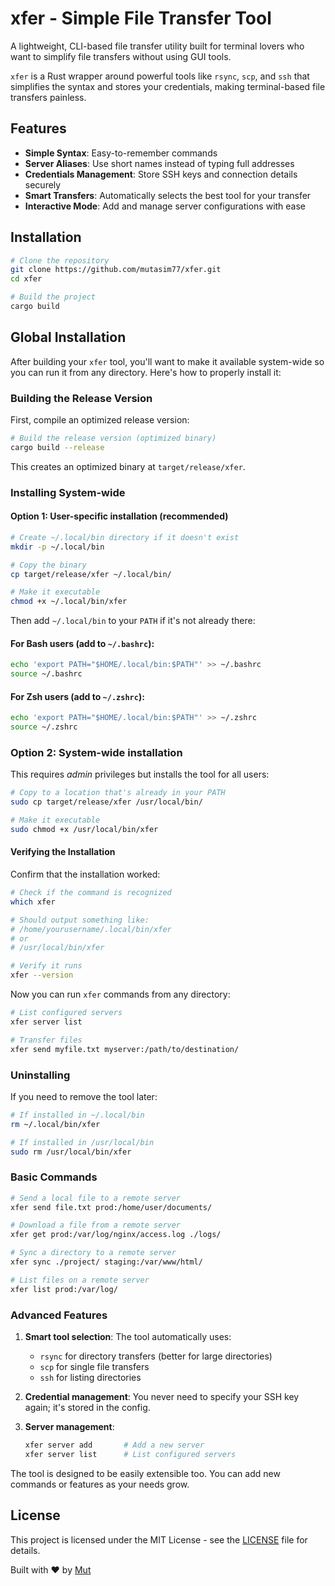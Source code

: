 # xfer - Simple File Transfer Tool
A lightweight, CLI-based file transfer utility built for terminal lovers who want to simplify file transfers without using GUI tools.

`xfer` is a Rust wrapper around powerful tools like `rsync`, `scp`, and `ssh` that simplifies the syntax and stores your credentials, making terminal-based file transfers painless.

## Features
- **Simple Syntax**: Easy-to-remember commands
- **Server Aliases**: Use short names instead of typing full addresses
- **Credentials Management**: Store SSH keys and connection details securely
- **Smart Transfers**: Automatically selects the best tool for your transfer
- **Interactive Mode**: Add and manage server configurations with ease

## Installation
```bash
# Clone the repository
git clone https://github.com/mutasim77/xfer.git
cd xfer

# Build the project
cargo build
```

## Global Installation
After building your `xfer` tool, you'll want to make it available system-wide so you can run it from any directory. Here's how to properly install it:

### Building the Release Version
First, compile an optimized release version:
```bash
# Build the release version (optimized binary)
cargo build --release
```
This creates an optimized binary at `target/release/xfer`.

### Installing System-wide
#### Option 1: User-specific installation (recommended)
```bash
# Create ~/.local/bin directory if it doesn't exist
mkdir -p ~/.local/bin

# Copy the binary
cp target/release/xfer ~/.local/bin/

# Make it executable
chmod +x ~/.local/bin/xfer
```
Then add `~/.local/bin` to your `PATH` if it's not already there:

#### For Bash users (add to `~/.bashrc`):
```bash
echo 'export PATH="$HOME/.local/bin:$PATH"' >> ~/.bashrc
source ~/.bashrc
```

#### For Zsh users (add to `~/.zshrc`):
```bash
echo 'export PATH="$HOME/.local/bin:$PATH"' >> ~/.zshrc
source ~/.zshrc
```

### Option 2: System-wide installation
This requires _admin_ privileges but installs the tool for all users:
```bash
# Copy to a location that's already in your PATH
sudo cp target/release/xfer /usr/local/bin/

# Make it executable
sudo chmod +x /usr/local/bin/xfer
```

#### Verifying the Installation
Confirm that the installation worked:
```bash
# Check if the command is recognized
which xfer

# Should output something like:
# /home/yourusername/.local/bin/xfer
# or
# /usr/local/bin/xfer

# Verify it runs
xfer --version
```
Now you can run `xfer` commands from any directory:
```bash
# List configured servers
xfer server list

# Transfer files
xfer send myfile.txt myserver:/path/to/destination/
```

### Uninstalling
If you need to remove the tool later:
```bash
# If installed in ~/.local/bin
rm ~/.local/bin/xfer

# If installed in /usr/local/bin
sudo rm /usr/local/bin/xfer
```

### Basic Commands
```bash
# Send a local file to a remote server
xfer send file.txt prod:/home/user/documents/

# Download a file from a remote server
xfer get prod:/var/log/nginx/access.log ./logs/

# Sync a directory to a remote server
xfer sync ./project/ staging:/var/www/html/

# List files on a remote server
xfer list prod:/var/log/
```

### Advanced Features
1. **Smart tool selection**: The tool automatically uses:
   - `rsync` for directory transfers (better for large directories)
   - `scp` for single file transfers
   - `ssh` for listing directories

2. **Credential management**: You never need to specify your SSH key again; it's stored in the config.

3. **Server management**:
   ```bash
   xfer server add       # Add a new server
   xfer server list      # List configured servers
   ```

The tool is designed to be easily extensible too. You can add new commands or features as your needs grow.

## License
This project is licensed under the MIT License - see the [LICENSE](./LICENSE) file for details.

Built with ❤️ by [Mut](https://www.mutasim.top/)